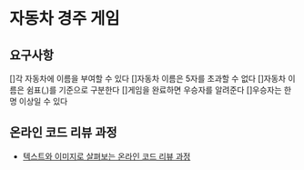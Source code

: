# 자동차 경주 게임
## 요구사항
[]각 자동차에 이름을 부여할 수 있다
[]자동차 이름은 5자를 초과할 수 없다
[]자동차 이름은 쉼표(,)를 기준으로 구분한다
[]게임을 완료하면 우승자를 알려준다
[]우승자는 한명 이상일 수 있다
## 온라인 코드 리뷰 과정
* [텍스트와 이미지로 살펴보는 온라인 코드 리뷰 과정](https://github.com/next-step/nextstep-docs/tree/master/codereview)
